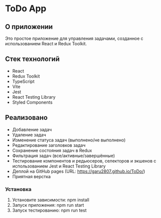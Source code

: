 # ToDo App

## О приложении

Это простое приложение для управления задачами, созданное с использованием React и Redux Toolkit.

## Стек технологий

- React
- Redux Toolkit
- TypeScript
- Vite
- Jest
- React Testing Library
- Styled Components

## Реализовано

- Добавление задач
- Удаление задач
- Изменение статуса задач (выполнено/не выполнено)
- Редактирование заголовков задач
- Сохранение состояния задач в Redux
- Фильтрация задач (все/активные/завершённые)
- Тестирование компонентов и редьюсеров, селекторов и экшенов с использованием Jest и React Testing Library
- Деплой на GitHub pages (URL: https://garu2807.github.io/ToDo/)
- Приятная верстка

### Установка

1. Установите зависимости: npm install
2. Запуск приложения: npm run start
3. Запуск тестированию: npm run test
